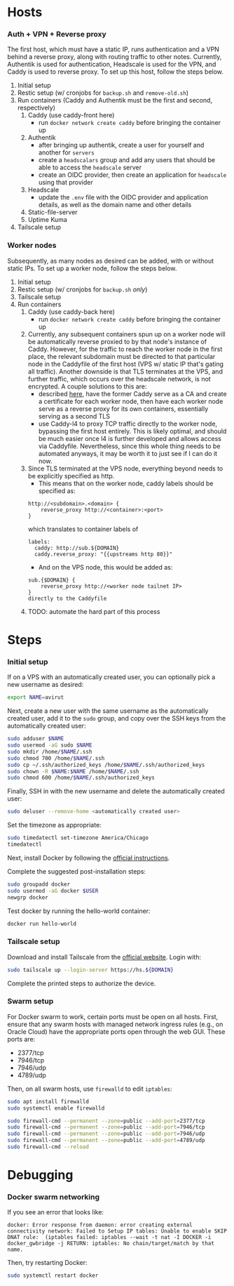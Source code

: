# Hosts
### Auth + VPN + Reverse proxy
The first host, which must have a static IP, runs authentication and a VPN behind a reverse proxy, along with routing traffic to other notes. Currently, Authentik is used for authentication, Headscale is used for the VPN, and Caddy is used to reverse proxy. To set up this host, follow the steps below.
1. Initial setup
1. Restic setup (w/ cronjobs for `backup.sh` and `remove-old.sh`)
1. Run containers (Caddy and Authentik must be the first and second, respectively)
    1. Caddy (use caddy-front here)
        - run `docker network create caddy` before bringing the container up
    1. Authentik
        - after bringing up authentik, create a user for yourself and another for `servers`
        - create a `headscalars` group and add any users that should be able to access the `headscale` server
        - create an OIDC provider, then create an application for `headscale` using that provider
    1. Headscale
        - update the `.env` file with the OIDC provider and application details, as well as the domain name and other details
    1. Static-file-server
    1. Uptime Kuma
1. Tailscale setup

### Worker nodes
Subsequently, as many nodes as desired can be added, with or without static IPs. To set up a worker node, follow the steps below.
1. Initial setup
1. Restic setup (w/ cronjobs for `backup.sh` *only*)
1. Tailscale setup
1. Run containers
    1. Caddy (use caddy-back here)
        - run `docker network create caddy` before bringing the container up
    1. Currently, any subsequent containers spun up on a worker node will be automatically reverse proxied to by that node's instance of Caddy. However, for the traffic to reach the worker node in the first place, the relevant subdomain must be directed to that particular node in the Caddyfile of the first host (VPS w/ static IP that's gating all traffic). Another downside is that TLS terminates at the VPS, and further traffic, which occurs over the headscale network, is not encrypted. A couple solutions to this are:
        -  described [here](https://caddy.community/t/caddy-reverse-proxy-nextcloud-collabora-vaultwarden-with-local-https/12052), have the former Caddy serve as a CA and create a certificate for each worker node, then have each worker node serve as a reverse proxy for its own containers, essentially serving as a second TLS
        - use Caddy-l4 to proxy TCP traffic directly to the worker node, bypassing the first host entirely. This is likely optimal, and should be much easier once l4 is further developed and allows access via Caddyfile. Nevertheless, since this whole thing needs to be automated anyways, it may be worth it to just see if I can do it now. 
    1. Since TLS terminated at the VPS node, everything beyond needs to be explicitly specified as http. 
        - This means that on the worker node, caddy labels should be specified as:
        ```
        http://<subdomain>.<domain> {
            reverse_proxy http://<container>:<port>
        }
        ```
        which translates to container labels of
        ```
        labels:
          caddy: http://sub.${DOMAIN}
          caddy.reverse_proxy: "{{upstreams http 80}}"
        ```
        - And on the VPS node, this would be added as:
        ```
        sub.{$DOMAIN} {
            reverse_proxy http://<worker node tailnet IP>
        }
        directly to the Caddyfile
    1. TODO: automate the hard part of this process

# Steps
### Initial setup
If on a VPS with an automatically created user, you can optionally pick a new username as desired:
```bash
export NAME=avirut
```

Next, create a new user with the same username as the automatically created user, add it to the `sudo` group, and copy over the SSH keys from the automatically created user:
```bash
sudo adduser $NAME
sudo usermod -aG sudo $NAME
sudo mkdir /home/$NAME/.ssh
sudo chmod 700 /home/$NAME/.ssh
sudo cp ~/.ssh/authorized_keys /home/$NAME/.ssh/authorized_keys
sudo chown -R $NAME:$NAME /home/$NAME/.ssh
sudo chmod 600 /home/$NAME/.ssh/authorized_keys
```

Finally, SSH in with the new username and delete the automatically created user:
```bash
sudo deluser --remove-home <automatically created user>
```

Set the timezone as appropriate:
```bash
sudo timedatectl set-timezone America/Chicago
timedatectl
```

Next, install Docker by following the [official instructions](https://docs.docker.com/engine/install/ubuntu/#install-using-the-repository).

Complete the suggested post-installation steps:
```bash
sudo groupadd docker
sudo usermod -aG docker $USER
newgrp docker
```

Test docker by running the hello-world container:
```bash
docker run hello-world
```
### Tailscale setup
Download and install Tailscale from the [official website](https://tailscale.com/download).
Login with:
```bash
sudo tailscale up --login-server https://hs.${DOMAIN}
```
Complete the printed steps to authorize the device.

### Swarm setup
For Docker swarm to work, certain ports must be open on all hosts. First, ensure that any swarm hosts with managed network ingress rules (e.g., on Oracle Cloud) have the appropriate ports open through the web GUI. These ports are:
- 2377/tcp
- 7946/tcp
- 7946/udp
- 4789/udp

Then, on all swarm hosts, use `firewalld` to edit `iptables`:
```bash
sudo apt install firewalld
sudo systemctl enable firewalld

sudo firewall-cmd --permanent --zone=public --add-port=2377/tcp
sudo firewall-cmd --permanent --zone=public --add-port=7946/tcp
sudo firewall-cmd --permanent --zone=public --add-port=7946/udp
sudo firewall-cmd --permanent --zone=public --add-port=4789/udp
sudo firewall-cmd --reload
```

# Debugging
### Docker swarm networking
If you see an error that looks like:
```
docker: Error response from daemon: error creating external connectivity network: Failed to Setup IP tables: Unable to enable SKIP DNAT rule:  (iptables failed: iptables --wait -t nat -I DOCKER -i docker_gwbridge -j RETURN: iptables: No chain/target/match by that name.
```
Then, try restarting Docker:
```bash
sudo systemctl restart docker
```
